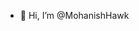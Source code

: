 - 👋 Hi, I’m @MohanishHawk


<!---
MohanishHawk/MohanishHawk is a ✨ special ✨ repository because its `README.md` (this file) appears on your GitHub profile.
You can click the Preview link to take a look at your changes.
--->
